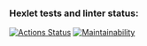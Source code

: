 ### Hexlet tests and linter status:
[![Actions Status](https://github.com/seeewo4kin/java-project-61/workflows/hexlet-check/badge.svg)](https://github.com/seeewo4kin/java-project-61/actions)
[![Maintainability](https://api.codeclimate.com/v1/badges/101f90cf8b9d2f2a328b/maintainability)](https://codeclimate.com/github/seeewo4kin/java-project-61/maintainability)
